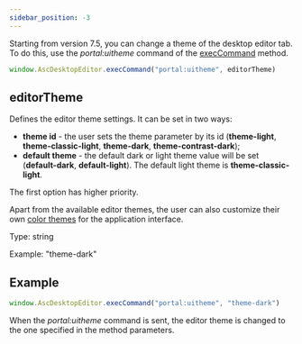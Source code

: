 ```yaml
---
sidebar_position: -3
---
```


Starting from version 7.5, you can change a theme of the desktop editor tab. To do this, use the *portal:uitheme* command of the [execCommand](./execcommand.md) method.

``` ts
window.AscDesktopEditor.execCommand("portal:uitheme", editorTheme)
```

## editorTheme

Defines the editor theme settings. It can be set in two ways:

- **theme id** - the user sets the theme parameter by its id (**theme-light**, **theme-classic-light**, **theme-dark**, **theme-contrast-dark**);
- **default theme** - the default dark or light theme value will be set (**default-dark**, **default-light**). The default light theme is **theme-classic-light**.

The first option has higher priority.

Apart from the available editor themes, the user can also customize their own [color themes](https://helpcenter.onlyoffice.com/installation/docs-developer-change-theme.aspx) for the application interface.

Type: string

Example: "theme-dark"

## Example

``` ts
window.AscDesktopEditor.execCommand("portal:uitheme", "theme-dark")
```

When the *portal:uitheme* command is sent, the editor theme is changed to the one specified in the method parameters.
